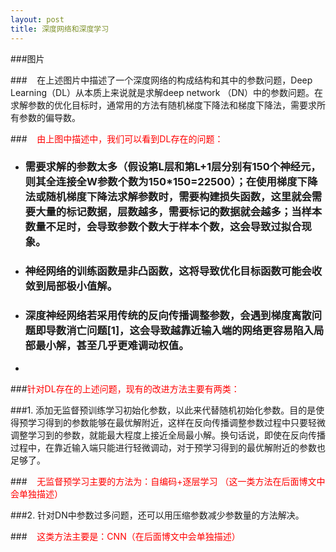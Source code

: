 ```yaml
---
layout: post
title: 深度网络和深度学习
---
```

###图片 
 
###&nbsp;&nbsp;&nbsp;&nbsp;在上述图片中描述了一个深度网络的构成结构和其中的参数问题，Deep Learning（DL）从本质上来说就是求解deep network （DN）中的参数问题。在求解参数的优化目标时，通常用的方法有随机梯度下降法和梯度下降法，需要求所有参数的偏导数。
   
###<font color='red'>&nbsp;&nbsp;&nbsp;&nbsp;由上图中描述中，我们可以看到DL存在的问题： </font>  
- <h3>需要求解的参数太多（假设第L层和第L+1层分别有150个神经元，则其全连接全W参数个数为150*150=22500）；在使用梯度下降法或随机梯度下降法求解参数时，需要构建损失函数，这里就会需要大量的标记数据，层数越多，需要标记的数据就会越多；当样本数量不足时，会导致参数个数大于样本个数，这会导致过拟合现象。</h3>   
- <h3>神经网络的训练函数是非凸函数，这将导致优化目标函数可能会收敛到局部极小值解。</h3>
- <h3>深度神经网络若采用传统的反向传播调整参数，会遇到梯度离散问题即导数消亡问题[1]，这会导致越靠近输入端的网络更容易陷入局部最小解，甚至几乎更难调动权值。</h3>  
- 
###<font color='red'>针对DL存在的上述问题，现有的改进方法主要有两类：</font>  
 
###1. 添加无监督预训练学习初始化参数，以此来代替随机初始化参数。目的是使得预学习得到的参数能够在最优解附近，这样在反向传播调整参数过程中只要轻微调整学习到的参数，就能最大程度上接近全局最小解。换句话说，即使在反向传播过程中，在靠近输入端只能进行轻微调动，对于预学习得到的最优解附近的参数也足够了。   

###<font color='red'>&nbsp;&nbsp;&nbsp;&nbsp;无监督预学习主要的方法为：自编码+逐层学习 （这一类方法在后面博文中会单独描述）</font>
   
###2. 针对DN中参数过多问题，还可以用压缩参数减少参数量的方法解决。
  
###&nbsp;&nbsp;&nbsp;&nbsp;<font color='red'>这类方法主要是：CNN（在后面博文中会单独描述）</font>